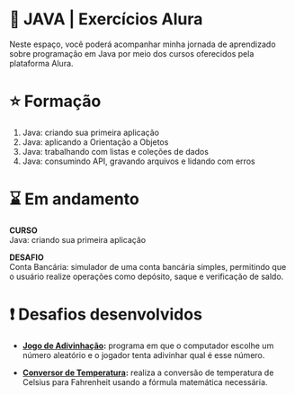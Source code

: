 # 📝 JAVA | Exercícios Alura 
Neste espaço, você poderá acompanhar minha jornada de aprendizado sobre programação em Java por meio dos cursos oferecidos pela plataforma Alura. 

# ⭐ Formação 
1. Java: criando sua primeira aplicação
2. Java: aplicando a Orientação a Objetos
3. Java: trabalhando com listas e coleções de dados
4. Java: consumindo API, gravando arquivos e lidando com erros

# ⌛ Em andamento
<b>CURSO</b> <br>
  Java: criando sua primeira aplicação

<b>DESAFIO</b> <br>
  Conta Bancária: simulador de uma conta bancária simples, permitindo que o usuário realize operações como depósito, saque e verificação de saldo. 

# ❗ Desafios desenvolvidos
- <b> <a href="https://github.com/silvvju/Exercicios-Java-Alura/blob/main/ExerciciosAlura/src/JogodeAdivinhacao.java">Jogo de Adivinhação</a>:</b> programa em que o computador escolhe um número aleatório e o jogador tenta adivinhar qual é esse número.
  
- <b> <a href="https://github.com/silvvju/Exercicios-Java-Alura/blob/main/ExerciciosAlura/src/ConversorDeTemperatura.java"> Conversor de Temperatura</a>:</b> realiza a conversão de temperatura de Celsius para Fahrenheit usando a fórmula matemática necessária.
